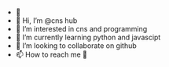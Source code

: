 - 🥇 
- 👋 Hi, I’m @cns hub
- 👀 I’m interested in cns and programming
- 🌱 I’m currently learning python and javascipt
- 💞️ I’m looking to collaborate on github
- 📫 How to reach me 💃




<!---
cnshub/cnshub is a ✨ special ✨ repository because its `README.md` (this file) appears on your GitHub profile.
You can click the Preview link to take a look at your changes.
--->
